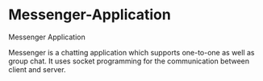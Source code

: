 # Messenger-Application
Messenger Application

Messenger is a chatting application which supports one-to-one as well as group chat.  It uses socket programming for the communication between client and server.
